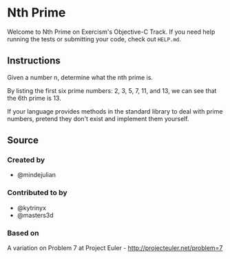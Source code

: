 # Nth Prime

Welcome to Nth Prime on Exercism's Objective-C Track.
If you need help running the tests or submitting your code, check out `HELP.md`.

## Instructions

Given a number n, determine what the nth prime is.

By listing the first six prime numbers: 2, 3, 5, 7, 11, and 13, we can see that
the 6th prime is 13.

If your language provides methods in the standard library to deal with prime
numbers, pretend they don't exist and implement them yourself.

## Source

### Created by

- @mindejulian

### Contributed to by

- @kytrinyx
- @masters3d

### Based on

A variation on Problem 7 at Project Euler - http://projecteuler.net/problem=7